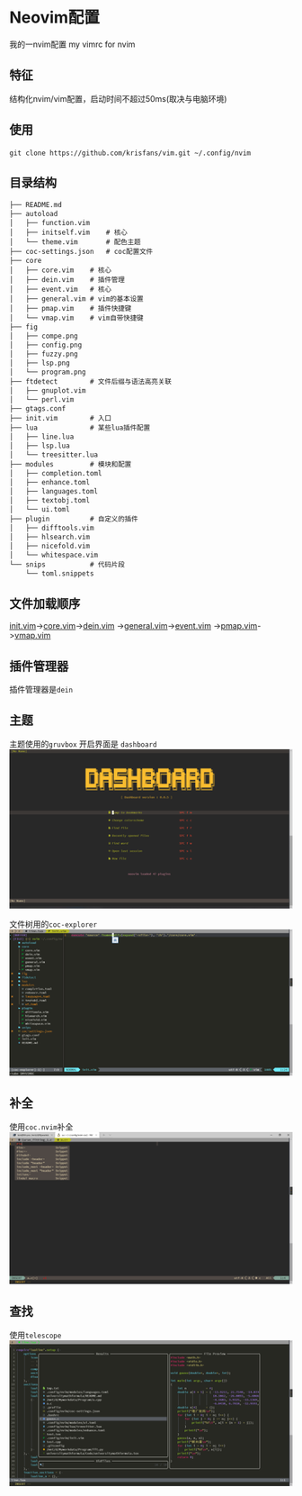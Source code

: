 # Neovim配置

我的一nvim配置
my vimrc for nvim
## 特征
结构化nvim/vim配置，启动时间不超过50ms(取决与电脑环境)
## 使用
`git clone https://github.com/krisfans/vim.git ~/.config/nvim`
## 目录结构
```
├── README.md
├── autoload
│   ├── function.vim
│   ├── initself.vim    # 核心
│   └── theme.vim       # 配色主题
├── coc-settings.json   # coc配置文件
├── core
│   ├── core.vim    # 核心
│   ├── dein.vim    # 插件管理
│   ├── event.vim   # 核心
│   ├── general.vim # vim的基本设置
│   ├── pmap.vim    # 插件快捷键
│   └── vmap.vim    # vim自带快捷键
├── fig
│   ├── compe.png
│   ├── config.png
│   ├── fuzzy.png
│   ├── lsp.png
│   └── program.png
├── ftdetect        # 文件后缀与语法高亮关联
│   ├── gnuplot.vim
│   └── perl.vim
├── gtags.conf
├── init.vim        # 入口
├── lua             # 某些lua插件配置
│   ├── line.lua
│   ├── lsp.lua
│   └── treesitter.lua
├── modules         # 模块和配置
│   ├── completion.toml
│   ├── enhance.toml
│   ├── languages.toml
│   ├── textobj.toml
│   └── ui.toml
├── plugin          # 自定义的插件
│   ├── difftools.vim
│   ├── hlsearch.vim
│   ├── nicefold.vim
│   └── whitespace.vim
└── snips           # 代码片段
    └── toml.snippets
```

## 文件加载顺序

[init.vim](./init.vim)->[core.vim](./core/core.vim)->[dein.vim](./core/dein.vim)
->[general.vim](./core/general.vim)->[event.vim](./core/event.vim)
->[pmap.vim](./core/pmap.vim)->[vmap.vim](./core/vmap.vim)

## 插件管理器

插件管理器是`dein`

## 主题

主题使用的`gruvbox`
开启界面是 `dashboard`
![dashboard](https://github.com/krisfans/nvim/blob/coc/fig/dashboard.png)

文件树用的`coc-explorer`
![program](https://github.com/krisfans/nvim/blob/coc/fig/filetree.png)

## 补全

使用`coc.nvim`补全
![complete](https://github.com/krisfans/nvim/blob/coc/fig/complete.png)

## 查找

使用`telescope`
![fuzzy](https://github.com/krisfans/nvim/blob/coc/fig/fuzzy.png)
